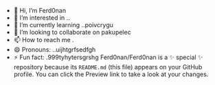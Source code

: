 - 👋 Hi, I’m Ferd0nan
- 👀 I’m interested in ..
- 🌱 I’m currently learning ..poivcrygu
- 💞️ I’m looking to collaborate on pakupelec
- 📫 How to reach me .
- 😄 Pronouns: ..uijhtgrfsedfgh
- ⚡ Fun fact: .999tyhytersgrshg
Ferd0nan/Ferd0nan is a ✨ special ✨ repository because its `README.md` (this file) appears on your GitHub profile.
You can click the Preview link to take a look at your changes.
